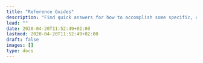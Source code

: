 ```yaml
---
title: "Reference Guides"
description: "Find quick answers for how to accomplish some specific, common tasks with Doks."
lead: ""
date: 2020-04-20T11:52:49+02:00
lastmod: 2020-04-20T11:52:49+02:00
draft: false
images: []
type: docs
---
```

